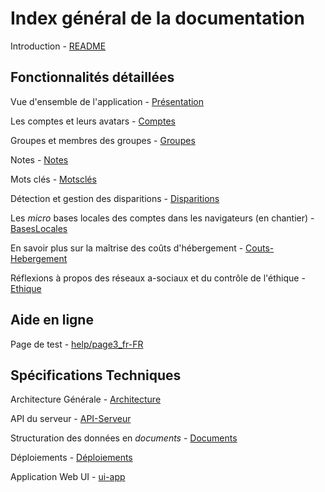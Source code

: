 # Index général de la documentation

Introduction - [README](./README.md)

## Fonctionnalités détaillées

Vue d'ensemble de l'application - [Présentation](appli/Présentation.md)

Les comptes et leurs avatars - [Comptes](appli/Comptes.md)

Groupes et membres des groupes - [Groupes](appli/Groupes.md)

Notes - [Notes](appli/Notes.md)

Mots clés - [Motsclés](appli/Motsclés.md)

Détection et gestion des disparitions - [Disparitions](appli/Disparitions.md)

Les _micro_ bases locales des comptes dans les navigateurs (en chantier) - [BasesLocales](appli/BasesLocales.md)

En savoir plus sur la maîtrise des coûts d'hébergement - [Couts-Hebergement](appli/Couts-Hebergement.md)

Réflexions à propos des réseaux a-sociaux et du contrôle de l'éthique - [Ethique](appli/Ethique.md)

## Aide en ligne

Page de test - [help/page3_fr-FR](./help/page3_fr-FR.md)

## Spécifications Techniques

Architecture Générale - [Architecture](tech/Architecture.md)

API du serveur - [API-Serveur](tech/API-Serveur.md)

Structuration des données en _documents_ - [Documents](tech/Documents.md)

Déploiements - [Déploiements](tech/Déploiements.md)

Application Web UI - [ui-app](tech/ui-app.md)
